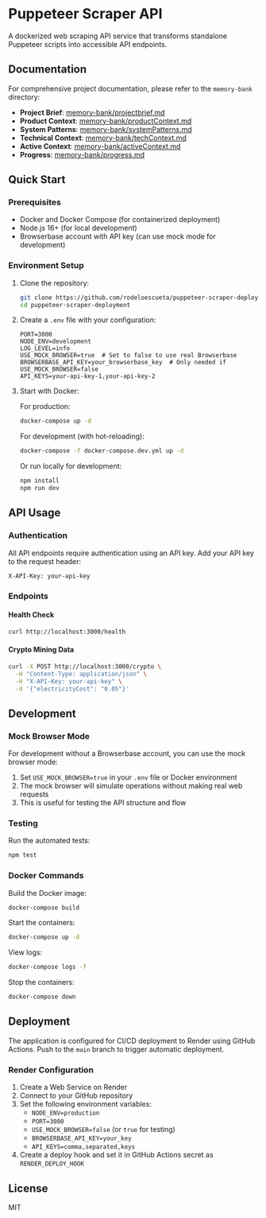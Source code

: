 # Puppeteer Scraper API

A dockerized web scraping API service that transforms standalone Puppeteer scripts into accessible API endpoints.

## Documentation

For comprehensive project documentation, please refer to the `memory-bank` directory:

- **Project Brief**: [memory-bank/projectbrief.md](memory-bank/projectbrief.md)
- **Product Context**: [memory-bank/productContext.md](memory-bank/productContext.md)
- **System Patterns**: [memory-bank/systemPatterns.md](memory-bank/systemPatterns.md)
- **Technical Context**: [memory-bank/techContext.md](memory-bank/techContext.md)
- **Active Context**: [memory-bank/activeContext.md](memory-bank/activeContext.md)
- **Progress**: [memory-bank/progress.md](memory-bank/progress.md)

## Quick Start

### Prerequisites

- Docker and Docker Compose (for containerized deployment)
- Node.js 16+ (for local development)
- Browserbase account with API key (can use mock mode for development)

### Environment Setup

1. Clone the repository:

   ```bash
   git clone https://github.com/rodeloescueta/puppeteer-scraper-deployment.git
   cd puppeteer-scraper-deployment
   ```

2. Create a `.env` file with your configuration:

   ```
   PORT=3000
   NODE_ENV=development
   LOG_LEVEL=info
   USE_MOCK_BROWSER=true  # Set to false to use real Browserbase
   BROWSERBASE_API_KEY=your_browserbase_key  # Only needed if USE_MOCK_BROWSER=false
   API_KEYS=your-api-key-1,your-api-key-2
   ```

3. Start with Docker:

   For production:

   ```bash
   docker-compose up -d
   ```

   For development (with hot-reloading):

   ```bash
   docker-compose -f docker-compose.dev.yml up -d
   ```

   Or run locally for development:

   ```bash
   npm install
   npm run dev
   ```

## API Usage

### Authentication

All API endpoints require authentication using an API key. Add your API key to the request header:

```
X-API-Key: your-api-key
```

### Endpoints

#### Health Check

```bash
curl http://localhost:3000/health
```

#### Crypto Mining Data

```bash
curl -X POST http://localhost:3000/crypto \
  -H "Content-Type: application/json" \
  -H "X-API-Key: your-api-key" \
  -d '{"electricityCost": "0.05"}'
```

## Development

### Mock Browser Mode

For development without a Browserbase account, you can use the mock browser mode:

1. Set `USE_MOCK_BROWSER=true` in your `.env` file or Docker environment
2. The mock browser will simulate operations without making real web requests
3. This is useful for testing the API structure and flow

### Testing

Run the automated tests:

```bash
npm test
```

### Docker Commands

Build the Docker image:

```bash
docker-compose build
```

Start the containers:

```bash
docker-compose up -d
```

View logs:

```bash
docker-compose logs -f
```

Stop the containers:

```bash
docker-compose down
```

## Deployment

The application is configured for CI/CD deployment to Render using GitHub Actions. Push to the `main` branch to trigger automatic deployment.

### Render Configuration

1. Create a Web Service on Render
2. Connect to your GitHub repository
3. Set the following environment variables:
   - `NODE_ENV=production`
   - `PORT=3000`
   - `USE_MOCK_BROWSER=false` (or `true` for testing)
   - `BROWSERBASE_API_KEY=your_key`
   - `API_KEYS=comma,separated,keys`
4. Create a deploy hook and set it in GitHub Actions secret as `RENDER_DEPLOY_HOOK`

## License

MIT
